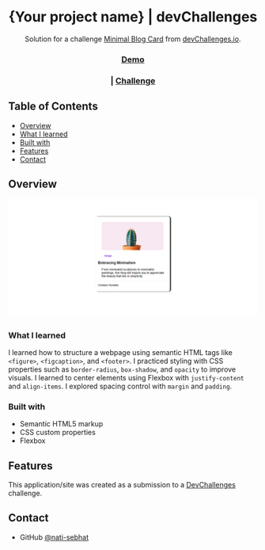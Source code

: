<!-- Please update value in the {}  -->

<h1 align="center">{Your project name} | devChallenges</h1>

<div align="center">
   Solution for a challenge <a href="https://devchallenges.io/challenge/minimal-blog-card" target="_blank">Minimal Blog Card</a> from <a href="http://devchallenges.io" target="_blank">devChallenges.io</a>.
</div>

<div align="center">
  <h3>
    <a href="{https://minimal-blog-card-chi.vercel.app/}">
      Demo
    </a>
    </h3>
    <h3>
    <span> | </span>
    <a href="https://devchallenges.io/challenge/minimal-blog-card">
      Challenge
    </a>
  </h3>
</div>

<!-- TABLE OF CONTENTS -->

## Table of Contents

- [Overview](#overview)
- [What I learned](#what-i-learned)
- [Built with](#built-with)
- [Features](#features)
- [Contact](#contact)


<!-- OVERVIEW -->

## Overview

![screenshot](image.png)



### What I learned

I learned how to structure a webpage using semantic HTML tags like `<figure>`, `<figcaption>`, and `<footer>`.
I practiced styling with CSS properties such as `border-radius`, `box-shadow`, and `opacity` to improve visuals.
I learned to center elements using Flexbox with `justify-content` and `align-items`.
I explored spacing control with `margin` and `padding`.





### Built with



- Semantic HTML5 markup
- CSS custom properties
- Flexbox



## Features



This application/site was created as a submission to a [DevChallenges](https://devchallenges.io/challenges-dashboard) challenge.



## Contact


- GitHub [@nati-sebhat](https://github.com/nati-sebhat)
